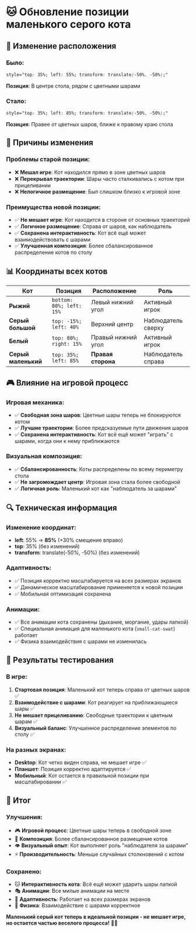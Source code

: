 # 🐱 Обновление позиции маленького серого кота

## 📍 Изменение расположения

### Было:
```css
style="top: 35%; left: 55%; transform: translate(-50%, -50%);"
```
**Позиция**: В центре стола, рядом с цветными шарами

### Стало:
```css
style="top: 35%; left: 85%; transform: translate(-50%, -50%);"
```
**Позиция**: Правее от цветных шаров, ближе к правому краю стола

## 🎯 Причины изменения

### Проблемы старой позиции:
- ❌ **Мешал игре**: Кот находился прямо в зоне цветных шаров
- ❌ **Перекрывал траектории**: Шары часто сталкивались с котом при прицеливании
- ❌ **Нелогичное размещение**: Был слишком близко к игровой зоне

### Преимущества новой позиции:
- ✅ **Не мешает игре**: Кот находится в стороне от основных траекторий
- ✅ **Логичное размещение**: Справа от шаров, как наблюдатель
- ✅ **Сохранена интерактивность**: Кот всё ещё может взаимодействовать с шарами
- ✅ **Улучшенная композиция**: Более сбалансированное распределение котов по столу

## 📊 Координаты всех котов

| Кот | Позиция | Расположение | Роль |
|-----|---------|--------------|------|
| **Рыжий** | `bottom: 80%; left: 15%` | Левый нижний угол | Активный игрок |
| **Серый большой** | `top: -15%; left: 40%` | Верхний центр | Наблюдатель сверху |
| **Белый** | `top: 80%; right: 15%` | Правый нижний угол | Активный игрок |
| **Серый маленький** | `top: 35%; left: 85%` | **Правая сторона** | Наблюдатель справа |

## 🎮 Влияние на игровой процесс

### Игровая механика:
- ✅ **Свободная зона шаров**: Цветные шары теперь не блокируются котом
- ✅ **Лучшие траектории**: Более предсказуемые пути движения шаров
- ✅ **Сохранена интерактивность**: Кот всё ещё может "играть" с шарами, когда они к нему приближаются

### Визуальная композиция:
- ✅ **Сбалансированность**: Коты распределены по всему периметру стола
- ✅ **Не загромождает центр**: Игровая зона стала более свободной
- ✅ **Логичная роль**: Маленький кот как "наблюдатель за шарами"

## 🔍 Техническая информация

### Изменение координат:
- **left**: 55% → **85%** (+30% смещение вправо)
- **top**: 35% (без изменений)
- **transform**: translate(-50%, -50%) (без изменений)

### Адаптивность:
- ✅ Позиция корректно масштабируется на всех размерах экранов
- ✅ Динамическое масштабирование применяется к новой позиции
- ✅ Мобильная оптимизация сохранена

### Анимации:
- ✅ Все анимации кота сохранены (дыхание, моргание, удары лапкой)
- ✅ Специальная анимация для маленького кота (`small-cat-swat`) работает
- ✅ Физика взаимодействия с шарами не изменилась

## 🧪 Результаты тестирования

### В игре:
1. **Стартовая позиция**: Маленький кот теперь справа от цветных шаров ✅
2. **Взаимодействие с шарами**: Кот реагирует на приближающиеся шары ✅  
3. **Не мешает прицеливанию**: Свободные траектории к цветным шарам ✅
4. **Визуальный баланс**: Улучшенное распределение элементов по столу ✅

### На разных экранах:
- **Desktop**: Кот четко виден справа, не мешает игре ✅
- **Планшет**: Позиция корректно адаптируется ✅
- **Мобильный**: Кот остается в правильной позиции при масштабировании ✅

## 🎯 Итог

### Улучшения:
- 🎮 **Игровой процесс**: Цветные шары теперь в свободной зоне
- 🎨 **Композиция**: Более сбалансированное размещение котов
- 👁️ **Визуальный опыт**: Кот выполняет роль "наблюдателя за шарами"
- ⚡ **Производительность**: Меньше случайных столкновений с котом

### Сохранено:
- 🐱 **Интерактивность кота**: Всё ещё может ударить шары лапкой
- 🎭 **Анимации**: Все милые анимации на месте
- 📱 **Адаптивность**: Работает на всех размерах экранов
- 🎯 **Физика**: Взаимодействие с шарами корректное

**Маленький серый кот теперь в идеальной позиции - не мешает игре, но остается частью веселого процесса!** 🎱✨